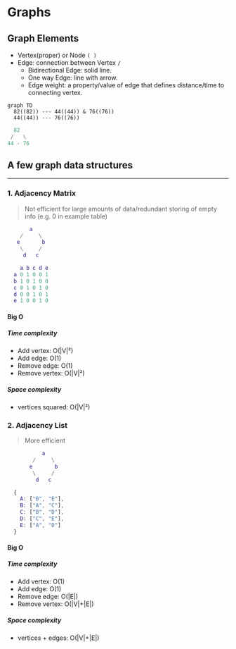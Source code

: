 # Graphs

## Graph Elements

- Vertex(proper) or Node `( )`
- Edge: connection between Vertex `/`
  - Bidirectional Edge: solid line.
  - One way Edge: line with arrow.
  - Edge weight: a property/value of edge that defines distance/time to connecting vertex.

```mermaid
graph TD
  82((82)) --- 44((44)) & 76((76))
  44((44)) --- 76((76))
```

```m
  82
 /   \
44 - 76
```

## A few graph data structures

---

### 1. Adjacency Matrix

> Not efficient for large amounts of data/redundant storing of empty info (e.g. 0 in example table)

```m
       a
    /     \
   e       b
    \     /
     d   c

    a b c d e
  a 0 1 0 0 1
  b 1 0 1 0 0
  c 0 1 0 1 0
  d 0 0 1 0 1
  e 1 0 0 1 0
```

#### Big O

##### Time complexity

- Add vertex: O(|V|²)
- Add edge: O(1)
- Remove edge: O(1)
- Remove vertex: O(|V|²)

##### Space complexity

- vertices squared: O(|V|²)

### 2. Adjacency List

> More efficient

```m
           a
        /     \
       e       b
        \     /
         d   c

  {
    A: ["B", "E"],
    B: ["A", "C"],
    C: ["B", "D"],
    D: ["C", "E"],
    E: ["A", "D"]
  }
```

#### Big O

##### Time complexity

- Add vertex: O(1)
- Add edge: O(1)
- Remove edge: O(|E|)
- Remove vertex: O(|V|+|E|)

##### Space complexity

- vertices + edges: O(|V|+|E|)
